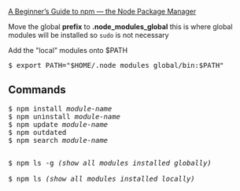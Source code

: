 [A Beginner’s Guide to npm — the Node Package Manager](https://www.sitepoint.com/beginners-guide-node-package-manager/)  

Move the global <b>prefix</b> to <b>.node_modules_global</b> this is where global modules will be installed so `sudo` is not necessary

Add the "local" modules onto $PATH
<pre>
$ export PATH="$HOME/.node_modules_global/bin:$PATH"
</pre>

<h2>Commands</h2>
<pre>
$ npm install <em>module-name</em>   
$ npm uninstall <em>module-name</em>   
$ npm update <em>module-name</em>   
$ npm outdated  
$ npm search <em>module-name</em>  
   
  
$ npm ls -g    <em>(show all modules installed globally)</em>   
$ npm ls       <em>(show all modules installed locally)</em>
</pre>
